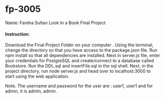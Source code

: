 # fp-3005
Name: Fareha Sultan
Look In a Book Final Project

#### Instruction: 
Download the Final Project Folder on your computer . 
Using the terminal, change the directory so that you have access to the package.json file. Run npm install so that all dependencies are installed. 
Next in server.js file, enter your credentials for PostgreSQL and create/connect to a database called Bookstore. Run the DDL.sql and insertFile.sql in the sql shell. Next, in the project directory, run node server.js and head over to localhost:3000 to start using the web application. 

Note. The username and password for the user are : user1, user1 and for admin, it is admin, admin.
